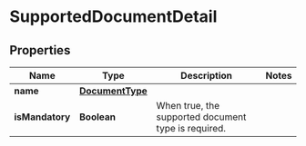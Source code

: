 # SupportedDocumentDetail

## Properties
Name | Type | Description | Notes
------------ | ------------- | ------------- | -------------
**name** | [**DocumentType**](DocumentType.md) |  | 
**isMandatory** | **Boolean** | When true, the supported document type is required. | 
